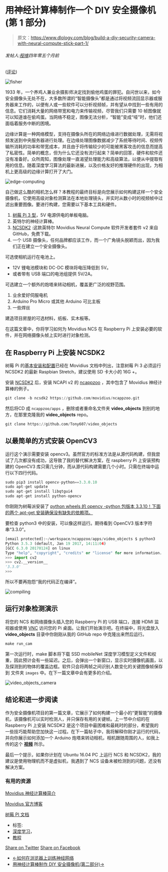 # 用神经计算棒制作一个 DIY 安全摄像机(第 1 部分)

> 原文：<https://www.dlology.com/blog/build-a-diy-security-camera-with-neural-compute-stick-part-1/>

###### 发帖人:[程维](/blog/author/Chengwei/)四年零五个月前

([评论](/blog/build-a-diy-security-camera-with-neural-compute-stick-part-1/#disqus_thread))

![fisher](img/6032689bcf16589aec9cf3a5a15b4298.png)

1933 年，一个养鸡人兼业余摄影师决定找到偷他鸡蛋的罪犯。自问世以来，如今安全摄像头无处不在，大多数所谓的“智能摄像头”都是通过将视频流回显示器或服务器来工作的，以便有人或一些软件可以分析视频帧，并有望从中找到一些有用的信息。它们消耗大量的网络带宽和电力来传输视频，尽管我们只需要 10 帧图像就可以知道谁在偷鸡蛋。当网络不稳定，图像无法分析，“智能”变成“哑”时，他们还面临着服务中断的困境。

边缘计算是一种网络模型，支持在摄像头所在的网络边缘进行数据处理，无需将视频发送到中央服务器进行处理。在边缘处理图像数据减少了系统等待时间、视频传输所消耗的功率和带宽成本，并且由于将传输较少的可能被黑客攻击的信息而提高了私密性。简单的概念，但为什么它还没有流行起来？简单的回答，硬件和软件还没有准备好。众所周知，图像处理一直渴望处理能力和高级算法，以便从中提取有用的信息。随着深度学习算法的最新进展，以及价格友好的推理硬件的出现，为相机上更高级的边缘计算打开了大门。

![edge-computing](img/600edee9e67e043cbc2e7ad9346f72e1.png)

自己做这么酷的相机怎么样？本教程的最终目标是向您展示如何构建这样一个安全摄像机，它使用高级对象检测算法在本地处理镜头，并实时从数小时的视频帧中过滤出重要图像。要进行构建，您需要以下基本工具和硬件。

1.  [树莓 Pi 3 型](https://www.arrow.com/en/products/raspberrypi3b/raspberry-pi-foundation?utm_source=google&utm_campaign=g-shp-us-20offdevboard&utm_medium=cpc&utm_term=PRODUCT+GROUP&gclid=CjwKCAjwtIXbBRBhEiwAWV-5nqWpyVLl5aZw9hBcAvT_x0CF9_NubtnxJl40QSJnc9Ds-E1DLjNZvxoCkJ8QAvD_BwE&gclsrc=aw.ds&dclid=CJzG94POy9wCFQNzYAodUaYBig)，5V 电源供电的单板电脑。
2.  英特尔的神经计算棒。
3.  [NCSDK2](https://github.com/movidius/ncsdk) :这款英特尔 Movidius Neural Compute 软件开发者套件 v2 来自 GitHub，免费下载。
4.  一个 USB 摄像头，任何品牌都应该工作，而一个广角镜头脱颖而出，因为我们正在建立一个安全摄像头。

可选使相机运行在电池上。

*   12V 锂电池模块和 DC-DC 模块将电压降低到 5V。
*   或者带有 USB 端口的电池组提供 5V/2A。

可选建立一个额外的炮塔来转动相机，覆盖更广泛的视野范围。

1.  业余爱好伺服电机
2.  Arduino Pro Micro 或其他 Arduino 可比主板
3.  一些焊丝

建造项目房屋的可选材料，纸板、实木板等。

在这篇文章中，你将学习如何为 Movidius NCS 在 Raspberry Pi 上安装必要的软件，并在网络摄像头帧上实时进行对象检测。

## 在 Raspberry Pi 上安装 NCSDK2

树莓 Pi 的[基本安装和配置](https://movidius.github.io/ncsdk/install.html)已经在 Movidius 文档中列出，注意树莓 Pi 3 必须运行 NCSDK2 的最新 Raspbian Stretch，建议使用 SD 卡大小的 16G +。

安装 [NCSDK2](https://github.com/movidius/ncsdk) 后，安装 NCAPI v2 的 [ncappzoo](https://github.com/movidius/ncappzoo/tree/ncsdk2) ，其中包含了 Movidius 神经计算棒的例子。

```py
git clone -b ncsdk2 https://github.com/movidius/ncappzoo.git
```

然后将CD 成 `ncappzoo/apps` ，删除或者重命名文件夹 **video_objects** 到别的地方，在那里克隆我的 **video_objects** repo。

```py
git clone https://github.com/Tony607/video_objects
```

## 以最简单的方式安装 OpenCV3

运行这个演示需要安装 opencv3。虽然官方的标准方法是从源代码构建，但我尝试了几次都没有成功，这导致了我的替代解决方案，在 raspberry Pi 上安装预构建的 OpenCV3 库只需几分钟，而从源代码构建需要几个小时。只需在终端中运行以下四行代码。

```py
sudo pip3 install opencv-python==3.3.0.10
sudo apt-get update
sudo apt-get install libqtgui4
sudo apt-get install python-opencv
```

你刚刚为树莓派安装了 [python wheels 的 opencv -python 包版本 3.3.10！下面的两个 apt-get 安装确保没有缺失的依赖项。](https://www.piwheels.hostedpi.com/)

要检查 python3 中的安装，可以像这样运行。期待看到 OpenCV3 版本字符串“3.3.0”。

```py
[email protected]:~/workspace/ncappzoo/apps/video_objects $ python3
Python 3.5.3 (default, Jan 19 2017, 14:11:04) 
[GCC 6.3.0 20170124] on linux
Type "help", "copyright", "credits" or "license" for more information.
>>> import cv2
>>> cv2.__version__
'3.3.0'
>>> 
```

所以不要再抱怨“我的代码正在编译”。

![compiling](img/e6330fde879040a26f45b399bcd13e29.png)

## 运行对象检测演示

将您的 NCS 和网络摄像头插入您的 Raspberry Pi 的 USB 端口，连接 HDMI 监视器或使用 [VNC](https://www.raspberrypi.org/documentation/remote-access/vnc/) 访问您的 Pi 桌面。让我们开始演示吧。在终端中，将光盘放入 **video_objects** 目录中你刚刚从我的 GitHub repo 中克隆出来然后运行。

```py
make run_cam
```

第一次运行时，make 脚本将下载 SSD mobileNet 深度学习模型定义文件和权重，因此预计会有一些延迟。之后，会弹出一个新窗口，显示实时摄像机画面，以及探测到的物体的覆盖边框。软件只会将两帧之间识别人数变化的关键图像帧保存到 文件夹 `images` 中。在下一篇文章中会有更多的介绍。

![video_objects_camera](img/504f173a7cd4f5224d1f3a24a3da23de.png)

## 结论和进一步阅读

作为安全摄像机项目的第一篇文章，它展示了如何构建一个最小的“更智能”的摄像机，该摄像机可以实时检测人，并只保存有用的关键帧。上一节中介绍的在 Raspberry Pi 上安装 NCSDK2 是这个项目中最困难和最耗时的部分，希望我的一些技巧能帮助您加快这一过程。在下一篇帖子中，我将解释你刚才运行的代码，并向你展示如何添加一个 Arduino 炮塔来转动相机，相机跟随周围的人，如我上传的这个 **[视频](https://youtu.be/am2RBqRJYgk)** 所示。

最后一个提示，如果你计划在 Ubuntu 16.04 PC 上运行 NCS 和 NCSDK2，我的建议是使用物理机而不是虚拟机，我遇到了 NCS 设备未被检测到的问题，还没有解决方案。

### 有用的资源

[Movidius 神经计算棒简介](https://movidius.github.io/ncsdk/index.html)

[Movidius 官方博客](https://movidius.github.io/blog/)

[树莓 PI 文档](https://www.raspberrypi.org/documentation/)

*   标签:
*   [深度学习](/blog/tag/deep-learning/)，
*   [教程](/blog/tag/tutorial/)

[Share on Twitter](https://twitter.com/intent/tweet?url=https%3A//www.dlology.com/blog/build-a-diy-security-camera-with-neural-compute-stick-part-1/&text=Build%20a%20DIY%20security%20camera%20with%20neural%20compute%20stick%20%28part%201%29) [Share on Facebook](https://www.facebook.com/sharer/sharer.php?u=https://www.dlology.com/blog/build-a-diy-security-camera-with-neural-compute-stick-part-1/)

*   [←如何在浏览器上训练神经网络](/blog/how-to-train-neural-network-on-browser/)
*   [用神经计算棒制作 DIY 安全摄像机(第二部分)→](/blog/build-a-diy-security-camera-with-neural-compute-stick-part-2/)